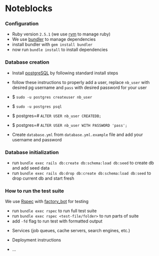 # Noteblocks

### Configuration
- Ruby version `2.5.1` (we use [rvm](https://rvm.io/) to manage ruby)
- We use [bundler](http://bundler.io/) to manage dependencies
- install bundler with `gem install bundler`
- now run `bundle install` to install dependencies

### Database creation
- Install [postgreSQL](http://postgresql.com/) by following standard install steps

- follow these instructions to properly add a user,
replace `nb_user` with desired pg username and `pass` with desired password for your user
- $ `sudo -u postgres createuser nb_user`
- $ `sudo -u postgres psql`
- $ postgres=# `ALTER USER nb_user CREATEDB;`
- $ postgres=# `ALTER USER nb_user WITH PASSWORD 'pass';`
- Create `database.yml` from `database.yml.example` file and add your username and password

### Database initialization
- run `bundle exec rails db:create db:schema:load db:seed` to create db and add seed data
- run `bundle exec rails db:drop db:create db:schema:load db:seed` to drop current db and start fresh

### How to run the test suite
We use [Rspec](http://rspec.info/) with [factory_bot](https://github.com/thoughtbot/factory_bot) for testing

- run `bundle exec rspec` to run full test suite
- run `bundle exec rspec <test-file/folder>` to run parts of suite
- add `-fd` flag to run test with formatted output

* Services (job queues, cache servers, search engines, etc.)

* Deployment instructions

* ...
